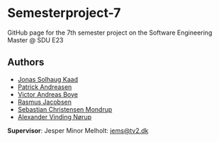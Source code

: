 # Semesterproject-7
GitHub page for the 7th semester project on the Software Engineering Master @ SDU E23

## Authors
* [Jonas Solhaug Kaad](https://github.com/JonasKaad)
* [Patrick Andreasen](https://github.com/pandr20)
* [Victor Andreas Boye](https://github.com/VictorABoye)
* [Rasmus Jacobsen](https://github.com/ras-e)
* [Sebastian Christensen Mondrup](https://github.com/SebMon)
* [Alexander Vinding Nørup](https://github.com/AlexanderNorup)

**Supervisor**: Jesper Minor Melholt: jems@tv2.dk